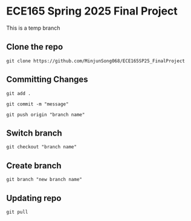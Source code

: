 # ECE165 Spring 2025 Final Project

This is a temp branch

## Clone the repo
```commandline
git clone https://github.com/MinjunSong068/ECE165SP25_FinalProject
```

## Committing Changes
```commandline
git add .
```
```commandline
git commit -m "message"
```
```commandline
git push origin "branch name"
```
## Switch branch
```commandline
git checkout "branch name"
```
## Create branch
```commandline
git branch "new branch name"
```
## Updating repo
```commandline
git pull
```
